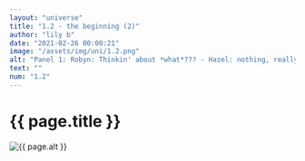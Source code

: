 ```yaml
--- 
layout: "universe" 
title: "1.2 - the beginning (2)" 
author: "lily b" 
date: "2021-02-26 00:00:21" 
image: "/assets/img/uni/1.2.png" 
alt: "Panel 1: Robyn: Thinkin' about *what*??? - Hazel: nothing, really... / Panel 2: Robyn: Is it because I walked in on you wearing girly clothes? I thought you looked kinda cute honestly. / Panel 3: Hazel: N-No! ...I mean- Well... / Panel 4: Hazel: I should probably tell you... You can keep a secret, right? - Robyn: (nodding)" 
text: "" 
num: "1.2" 
--- 
```

 
<h1>{{ page.title }}</h1> 
<img src="{{ site.baseurl }}{{ page.image }}" alt="{{ page.alt }}" title="{{ page.text }}"> 
